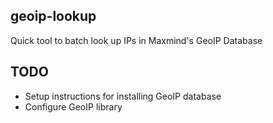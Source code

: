 ## geoip-lookup

Quick tool to batch look up IPs in Maxmind's GeoIP Database

## TODO

* Setup instructions for installing GeoIP database
* Configure GeoIP library